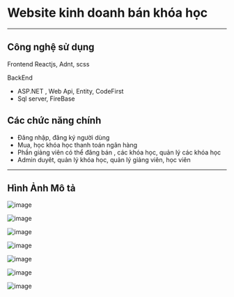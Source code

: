 <h1>Website kinh doanh bán khóa học</h1>

<hr/>
<h2>Công nghệ sử dụng</h2>

Frontend
Reactjs, Adnt, scss

BackEnd
<ul>
  <li> ASP.NET , Web Api, Entity, CodeFirst</li>
  <li>Sql server, FireBase</li>
</ul>

<h2>Các chức năng chính</h2>

<ul>
  <li>Đăng nhập, đăng ký người dùng</li>
  <li>Mua, học khóa học thanh toán ngân hàng</li>
  <li>Phần giảng viên có thể đăng bán , các khóa học, quản lý các khóa học</li>
  <li>Admin duyêt, quản lý khóa học, quản lý giảng viên, học viên</li>
</ul>
<hr />

<h2>Hình Ảnh Mô tả</h2>

![image](https://github.com/user-attachments/assets/7342df2c-bff0-4094-8536-e022dd970b8e)

![image](https://github.com/user-attachments/assets/7e2dd1a6-bfce-4302-b3ab-1eec4422db91)

![image](https://github.com/user-attachments/assets/e1a2381d-c014-4360-a1ef-9cc28f7a1491)

![image](https://github.com/user-attachments/assets/8af99a06-826f-4f0c-8547-818f53b97e07)

![image](https://github.com/user-attachments/assets/f40a0039-4a16-4705-baad-188c7e81a2f8)

![image](https://github.com/user-attachments/assets/fb5a786e-911f-4fcb-851d-3af694385c20)


![image](https://github.com/user-attachments/assets/67b28288-568c-42c2-8e5e-6ea113d7c3ab)























